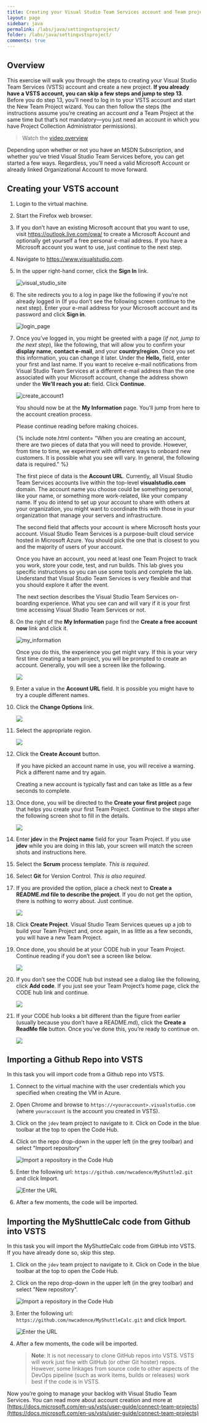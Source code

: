 ```yaml
---
title: Creating your Visual Studio Team Services account and Team project 
layout: page
sidebar: java
permalink: /labs/java/settingvstsproject/
folder: /labs/java/settingvstsproject/
comments: true
---
```


## Overview

This exercise will walk you through the steps to creating your Visual Studio Team Services (VSTS) account and create a new project. **If you already have a VSTS account, you can skip a few steps and jump to step 13**. Before you do step 13, you’ll need to log in to your VSTS account and start the New Team Project wizard. You can then follow the steps (the instructions assume you’re creating an account *and* a Team Project at the same time but that’s not mandatory—you just need an account in which you have Project Collection Administrator permissions).

> Watch the [video overview](https://youtu.be/O1UTj-wZr3k)

Depending upon whether or not you have an MSDN Subscription, and whether you’ve tried Visual Studio Team Services before, you can get started a
few ways. Regardless, you’ll need a valid Microsoft Account or already linked Organizational Account to move forward.

## Creating your VSTS account

1. Login to the virtual machine.

1. Start the Firefox web browser.

1. If you don’t have an existing Microsoft account that you want to use, visit <https://outlook.live.com/owa/> to create a Microsoft Account and optionally get yourself a free personal e-mail address. If you have a Microsoft account you want to use, just continue to the next step.

1. Navigate to <https://www.visualstudio.com>.

1. In the upper right-hand corner, click the **Sign In** link.

    ![visual_studio_site](images/visual_studio_site.png)

1. The site redirects you to a log in page like the following if you’re not already logged in (If you don’t see the following screen continue to the next step). Enter your e-mail address for your Microsoft account and its password and click **Sign in**.

    ![login_page](images/login_page.png)

1. Once you’ve logged in, you might be greeted with a page (*if not, jump to the next step*), like the following, that will allow you to confirm your **display name**, **contact e-mail**, and your **country/region**. Once you set this information, you can change it later. Under the **Hello,** field, enter your first and last name. If you want to receive e-mail notifications from Visual Studio Team Services at a different e-mail address than the one associated with your Microsoft account, change the address shown under the **We’ll reach you at:** field. Click **Continue**.

    ![create_account1](images/.png)

    You should now be at the **My Information** page. You’ll jump from here to the account creation process.

    Please continue reading before making choices.

    {% include note.html content= "When you are creating an account, there are two pieces of data that you will need to provide.
    However, from time to time, we experiment with different ways to onboard new customers. It is possible
    what you see will vary. In general, the following data is required." %}

    The first piece of data is the **Account URL**. Currently, all Visual Studio Team Services accounts live within the top-level
    **visualstudio.com** domain. The account name you choose could be something personal, like your name, or something more work-related, like
    your company name. If you do intend to set up your account to share with others at your organization, you might want to coordinate this with
    those in your organization that manage your servers and infrastructure.

    The second field that affects your account is where Microsoft hosts your account. Visual Studio Team Services is a purpose-built cloud service hosted in Microsoft Azure. You should pick the one that is closest to you and the majority of users of your account.

    Once you have an account, you need at least one Team Project to track you work, store your code, test, and run builds. This lab gives you specific instructions so you can use some tools and complete the lab. Understand that Visual Studio Team Services is very flexible and that
    you should explore it after the event.

    The next section describes the Visual Studio Team Services on-boarding experience. What you see can and will vary if it is your first time
    accessing Visual Studio Team Services or not.

1. On the right of the **My Information** page find the **Create a free account now** link and click it.

    ![my_information](images/my_information.png)

    Once you do this, the experience you get might vary. If this is your very first time creating a team project, you will be prompted to create
    an account. Generally, you will see a screen like the following.

    ![](images/image6.png)

1. Enter a value in the **Account URL** field. It is possible you might have to try a couple different names.

1. Click the **Change Options** link.

    ![](images/image7.png)

1. Select the appropriate region.

    ![](images/image8.png)

1. Click the **Create Account** button.

    If you have picked an account name in use, you will receive a warning.
    Pick a different name and try again.

    Creating a new account is typically fast and can take as little as a few
    seconds to complete.

1. Once done, you will be directed to the **Create
    your first project** page that helps you create your first Team Project.
    Continue to the steps after the following screen shot to fill in the
    details.

    ![](images/image9.png)

1. Enter **jdev** in the **Project name** field for your Team Project.
    If you use **jdev** while you are doing in this lab, your screen
    will match the screen shots and instructions here.

1. Select the **Scrum** process template. *This is required*.

1. Select **Git** for Version Control. *This is also required*.

1. If you are provided the option, place a check next to **Create a README.md file to describe the project**. If you do not get the option, there is nothing to worry about. Just continue.

   ![](images/image10.png)

1. Click **Create Project**. Visual Studio Team Services queues up a job to build your Team
    Project and, once again, in as little as a few seconds, you will
    have a new Team Project.

1. Once done, you should be at your CODE hub in your Team Project.
    Continue reading if you don’t see a screen like below.

    ![](images/image11.png)

1. If you don’t see the CODE hub but instead see a dialog like the
    following, click **Add code**. If you just see your Team Project’s
    home page, click the CODE hub link and continue.

    ![](images/image12.png)

1. If your CODE hub looks a bit different than the figure from earlier
    (usually because you don’t have a README.md), click the **Create a
    ReadMe file** button. Once you’ve done this, you’re ready to
    continue on.

    ![](images/image13.png)

## Importing a Github Repo into VSTS

In this task you will import code from a Github repo into VSTS.

1. Connect to the virtual machine with the user credentials which you specified when creating the VM in Azure.

1. Open Chrome and browse to `https://<youraccount>.visualstudio.com` (where `youraccount` is the account you created in VSTS).

1. Click on the `jdev` team project to navigate to it. Click on Code in the blue toolbar at the top to open the Code Hub.

1. Click on the repo drop-down in the upper left (in the grey toolbar) and select "Import repository"

    ![Import a repository in the Code Hub](images/import-repo.png)

1. Enter the following url: `https://github.com/nwcadence/MyShuttle2.git` and click Import.

    ![Enter the URL](images/import-myshuttle2-url.png)

1. After a few moments, the code will be imported.

## Importing the MyShuttleCalc code from Github into VSTS

In this task you will import the MyShuttleCalc code from GitHub into VSTS. If you have already done so, skip this step.

1. Click on the `jdev` team project to navigate to it. Click on Code in the blue toolbar at the top to open the Code Hub.

1. Click on the repo drop-down in the upper left (in the grey toolbar) and select "New repository".

    ![Import a repository in the Code Hub](images/import-repo.png)

1. Enter the following url: `https://github.com/nwcadence/MyShuttleCalc.git` and click Import.

    ![Enter the URL](images/import-myshuttlecalc-url.png)

1. After a few moments, the code will be imported.

   > **Note**: It is not necessary to clone GitHub repos into VSTS. VSTS will work just fine with GitHub (or other Git hoster) repos. However, some linkages from source code to other aspects of the DevOps pipeline (such as work items, builds or releases) work best if the code is in VSTS.

Now you’re going to manage your backlog with Visual Studio Team
Services. You can read more about account creation and more at
[https://docs.microsoft.com/en-us/vsts/user-guide/connect-team-projects](https://docs.microsoft.com/en-us/vsts/user-guide/connect-team-projects)
